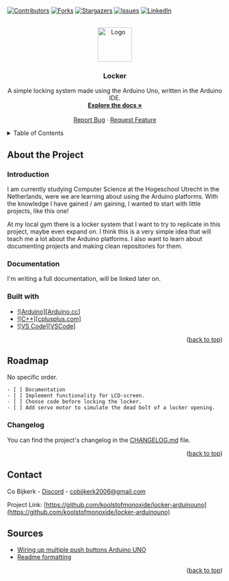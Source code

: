 <!-- Project Shield -->
[![Contributors][contributors-shield]][contributors-url]
[![Forks][forks-shield]][forks-url]
[![Stargazers][stars-shield]][stars-url]
[![Issues][issues-shield]][issues-url]
[![LinkedIn][linkedin-shield]][linkedin-url]

<!-- Project logo --> 
<br />
<div align="center">
  <a href="https://github.com/koolstofmonoxide/locker-arduinouno">
    <img src="images/logo.jpg" alt="Logo" width="80" height="80">
  </a>

<h3 align="center">Locker</h3>

  <p align="center">
    A simple locking system made using the Arduino Uno, written in the Arduino IDE.
    <br />
    <a href="https://github.com/koolstofmonoxide/locker-arduinouno"><strong>Explore the docs »</strong></a>
    <br />
    <br />
    <a href="https://github.com/koolstofmonoxide/locker-arduinouno/issues">Report Bug</a>
    ·
    <a href="https://github.com/koolstofmonoxide/locker-arduinouno/issues">Request Feature</a>
  </p>
</div>

<!-- TABLE OF CONTENTS -->
<details>
  <summary>Table of Contents</summary>
  <ol>
    <li>
      <a href="#about-the-project">About The Project</a>
      <ul>
        <li><a href="#built-with">Built With</a></li>
      </ul>
    </li>
    <li><a href="#roadmap">Roadmap</a></li>
    <li><a href="#contact">Contact</a></li>
    <li>
      <a href="#sources">Sources</a>
      <ul>
        <li><a href="#changelog">Changelog</a></li>
      </ul>
    </li>
  </ol>
</details>

<!-- ABOUT THE PROJECT -->
## About the Project
### Introduction

I am currently studying Computer Science at the Hogeschool Utrecht in the Netherlands, were we are learning about using the Arduino platforms. With the knowledge I have gained / am gaining, I wanted to start with little projects, like this one!

At my local gym there is a locker system that I want to try to replicate in this project, maybe even expand on. I think this is a very simple idea that will teach me a lot about the Arduino platforms. I also want to learn about documenting projects and making clean repositories for them.


### Documentation

I'm writing a full documentation, will be linked later on.

### Built with

* [![Arduino][Arduino.cc]][Arduino-url]
* [![C++][cplusplus.com]][C++-url]
* [![VS Code][VSCode]][VSCode-url]

<p align="right">(<a href="#readme-top">back to top</a>)</p>

<!-- ROADMAP -->
## Roadmap
No specific order.
  
    - [ ] Documentation
    - [ ] Implement functionality for LCD-screen.
    - [ ] Choose code before locking the locker.
    - [ ] Add servo motor to simulate the dead bolt of a locker opening.

### Changelog

You can find the project's changelog in the [CHANGELOG.md](https://github.com/koolstofmonoxide/locker-arduinouno/CHANGELOG.md) file.

<p align="right">(<a href="#readme-top">back to top</a>)</p>

<!-- CONTACT -->
## Contact

Co Bijkerk - [Discord](https://discord.gg/yYVuKZJr) - cobijkerk2006@gmail.com

Project Link: [https://github.com/koolstofmonoxide/locker-arduinouno](https://github.com/koolstofmonoxide/locker-arduinouno)

<!-- SOURCES -->
## Sources


* [Wiring up multiple push buttons Arduino UNO](https://www.the-diy-life.com/multiple-push-buttons-on-one-arduino-input/)
* [Readme formatting](https://github.com/othneildrew/Best-README-Template/blob/master/)

<p align="right">(<a href="#readme-top">back to top</a>)</p>

<!-- MARKDOWN LINKS & IMAGES -->
[Arduino-url]: https://www.arduino.cc/
[C++-url]: https://cplusplus.com/
[VSCode-url]: https://code.visualstudio.com/
[contributors-shield]: https://img.shields.io/github/contributors/koolstofmonoxide/locker-arduinouno.svg?style=for-the-badge
[contributors-url]: https://github.com/koolstofmonoxide/locker-arduinouno/graphs/contributors
[forks-shield]: https://img.shields.io/github/forks/koolstofmonoxide/locker-arduinouno.svg?style=for-the-badge
[forks-url]: https://github.com/koolstofmonoxide/locker-arduinouno/network/members
[stars-shield]: https://img.shields.io/github/stars/koolstofmonoxide/locker-arduinouno.svg?style=for-the-badge
[stars-url]: https://github.com/github_username/koolstofmonoxide/locker-arduinouno
[issues-shield]: https://img.shields.io/github/issues/koolstofmonoxide/locker-arduinouno.svg?style=for-the-badge
[issues-url]: https://github.com/koolstofmonoxide/locker-arduinouno/issues
[linkedin-shield]: https://img.shields.io/badge/-LinkedIn-black.svg?style=for-the-badge&logo=linkedin&colorB=555
[linkedin-url]: https://linkedin.com/in/co-bijkerk-a10058242